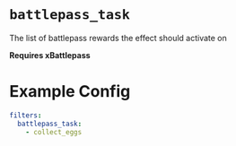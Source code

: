 # `battlepass_task`

The list of battlepass rewards the effect should activate on

**Requires xBattlepass**
# Example Config
```yaml
filters:
  battlepass_task: 
    - collect_eggs
```
